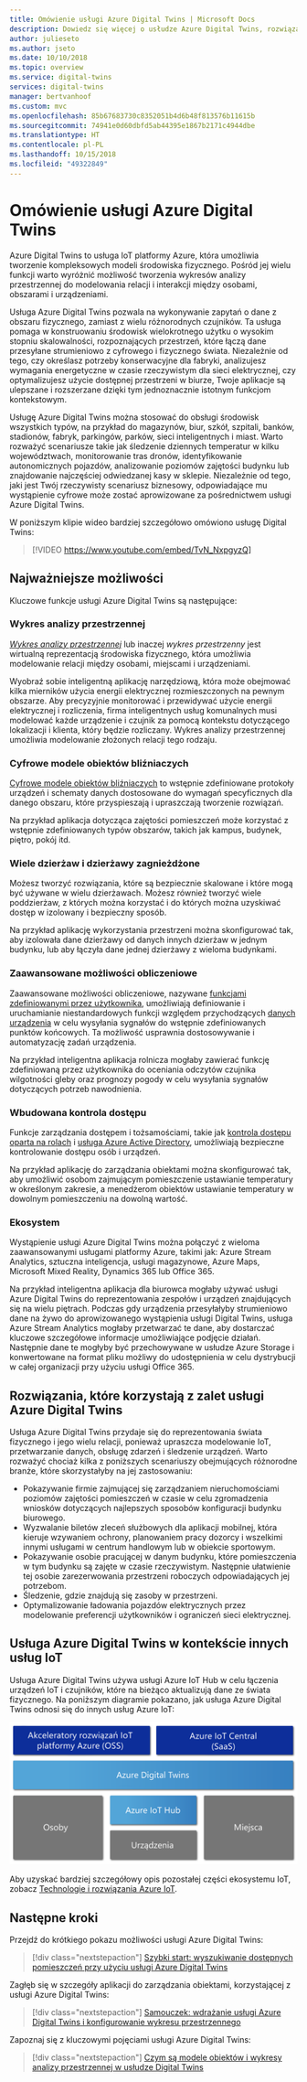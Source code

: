 ```yaml
---
title: Omówienie usługi Azure Digital Twins | Microsoft Docs
description: Dowiedz się więcej o usłudze Azure Digital Twins, rozwiązaniu IoT platformy Azure do analizy przestrzennej.
author: julieseto
ms.author: jseto
ms.date: 10/10/2018
ms.topic: overview
ms.service: digital-twins
services: digital-twins
manager: bertvanhoof
ms.custom: mvc
ms.openlocfilehash: 85b67683730c8352051b4d6b48f813576b11615b
ms.sourcegitcommit: 74941e0d60dbfd5ab44395e1867b2171c4944dbe
ms.translationtype: HT
ms.contentlocale: pl-PL
ms.lasthandoff: 10/15/2018
ms.locfileid: "49322849"
---
```

# <a name="overview-of-azure-digital-twins"></a>Omówienie usługi Azure Digital Twins

Azure Digital Twins to usługa IoT platformy Azure, która umożliwia tworzenie kompleksowych modeli środowiska fizycznego. Pośród jej wielu funkcji warto wyróżnić możliwość tworzenia wykresów analizy przestrzennej do modelowania relacji i interakcji między osobami, obszarami i urządzeniami.

Usługa Azure Digital Twins pozwala na wykonywanie zapytań o dane z obszaru fizycznego, zamiast z wielu różnorodnych czujników. Ta usługa pomaga w konstruowaniu środowisk wielokrotnego użytku o wysokim stopniu skalowalności, rozpoznających przestrzeń, które łączą dane przesyłane strumieniowo z cyfrowego i fizycznego świata. Niezależnie od tego, czy określasz potrzeby konserwacyjne dla fabryki, analizujesz wymagania energetyczne w czasie rzeczywistym dla sieci elektrycznej, czy optymalizujesz użycie dostępnej przestrzeni w biurze, Twoje aplikacje są ulepszane i rozszerzane dzięki tym jednoznacznie istotnym funkcjom kontekstowym.

Usługę Azure Digital Twins można stosować do obsługi środowisk wszystkich typów, na przykład do magazynów, biur, szkół, szpitali, banków, stadionów, fabryk, parkingów, parków, sieci inteligentnych i miast. Warto rozważyć scenariusze takie jak śledzenie dziennych temperatur w kilku województwach, monitorowanie tras dronów, identyfikowanie autonomicznych pojazdów, analizowanie poziomów zajętości budynku lub znajdowanie najczęściej odwiedzanej kasy w sklepie. Niezależnie od tego, jaki jest Twój rzeczywisty scenariusz biznesowy, odpowiadające mu wystąpienie cyfrowe może zostać aprowizowane za pośrednictwem usługi Azure Digital Twins.

W poniższym klipie wideo bardziej szczegółowo omówiono usługę Digital Twins:

> [!VIDEO https://www.youtube.com/embed/TvN_NxpgyzQ]

## <a name="key-capabilities"></a>Najważniejsze możliwości

Kluczowe funkcje usługi Azure Digital Twins są następujące:

### <a name="spatial-intelligence-graph"></a>Wykres analizy przestrzennej

[*Wykres analizy przestrzennej*](./concepts-objectmodel-spatialgraph.md) lub inaczej *wykres przestrzenny* jest wirtualną reprezentacją środowiska fizycznego, która umożliwia modelowanie relacji między osobami, miejscami i urządzeniami.

Wyobraź sobie inteligentną aplikację narzędziową, która może obejmować kilka mierników użycia energii elektrycznej rozmieszczonych na pewnym obszarze. Aby precyzyjnie monitorować i przewidywać użycie energii elektrycznej i rozliczenia, firma inteligentnych usług komunalnych musi modelować każde urządzenie i czujnik za pomocą kontekstu dotyczącego lokalizacji i klienta, który będzie rozliczany. Wykres analizy przestrzennej umożliwia modelowanie złożonych relacji tego rodzaju.

### <a name="digital-twin-object-models"></a>Cyfrowe modele obiektów bliźniaczych

[Cyfrowe modele obiektów bliźniaczych](./concepts-objectmodel-spatialgraph.md) to wstępnie zdefiniowane protokoły urządzeń i schematy danych dostosowane do wymagań specyficznych dla danego obszaru, które przyspieszają i upraszczają tworzenie rozwiązań.

Na przykład aplikacja dotycząca zajętości pomieszczeń może korzystać z wstępnie zdefiniowanych typów obszarów, takich jak kampus, budynek, piętro, pokój itd.

### <a name="multiple-and-nested-tenants"></a>Wiele dzierżaw i dzierżawy zagnieżdżone

Możesz tworzyć rozwiązania, które są bezpiecznie skalowane i które mogą być używane w wielu dzierżawach. Możesz również tworzyć wiele poddzierżaw, z których można korzystać i do których można uzyskiwać dostęp w izolowany i bezpieczny sposób.

Na przykład aplikację wykorzystania przestrzeni można skonfigurować tak, aby izolowała dane dzierżawy od danych innych dzierżaw w jednym budynku, lub aby łączyła dane jednej dzierżawy z wieloma budynkami.

### <a name="advanced-compute-capabilities"></a>Zaawansowane możliwości obliczeniowe

Zaawansowane możliwości obliczeniowe, nazywane [funkcjami zdefiniowanymi przez użytkownika](./concepts-user-defined-functions.md), umożliwiają definiowanie i uruchamianie niestandardowych funkcji względem przychodzących [danych urządzenia](./concepts-device-ingress.md) w celu wysyłania sygnałów do wstępnie zdefiniowanych punktów końcowych. Ta możliwość usprawnia dostosowywanie i automatyzację zadań urządzenia.

Na przykład inteligentna aplikacja rolnicza mogłaby zawierać funkcję zdefiniowaną przez użytkownika do oceniania odczytów czujnika wilgotności gleby oraz prognozy pogody w celu wysyłania sygnałów dotyczących potrzeb nawodnienia.

### <a name="built-in-access-control"></a>Wbudowana kontrola dostępu

Funkcje zarządzania dostępem i tożsamościami, takie jak [kontrola dostępu oparta na rolach](./security-role-based-access-control.md) i [usługa Azure Active Directory](./security-authenticating-apis.md), umożliwiają bezpieczne kontrolowanie dostępu osób i urządzeń.

Na przykład aplikację do zarządzania obiektami można skonfigurować tak, aby umożliwić osobom zajmującym pomieszczenie ustawianie temperatury w określonym zakresie, a menedżerom obiektów ustawianie temperatury w dowolnym pomieszczeniu na dowolną wartość.

### <a name="ecosystem"></a>Ekosystem

Wystąpienie usługi Azure Digital Twins można połączyć z wieloma zaawansowanymi usługami platformy Azure, takimi jak: Azure Stream Analytics, sztuczna inteligencja, usługi magazynowe, Azure Maps, Microsoft Mixed Reality, Dynamics 365 lub Office 365.

Na przykład inteligentna aplikacja dla biurowca mogłaby używać usługi Azure Digital Twins do reprezentowania zespołów i urządzeń znajdujących się na wielu piętrach. Podczas gdy urządzenia przesyłałyby strumieniowo dane na żywo do aprowizowanego wystąpienia usługi Digital Twins, usługa Azure Stream Analytics mogłaby przetwarzać te dane, aby dostarczać kluczowe szczegółowe informacje umożliwiające podjęcie działań. Następnie dane te mogłyby być przechowywane w usłudze Azure Storage i konwertowane na format pliku możliwy do udostępnienia w celu dystrybucji w całej organizacji przy użyciu usługi Office 365.

## <a name="solutions-that-benefit-from-azure-digital-twins"></a>Rozwiązania, które korzystają z zalet usługi Azure Digital Twins

Usługa Azure Digital Twins przydaje się do reprezentowania świata fizycznego i jego wielu relacji, ponieważ upraszcza modelowanie IoT, przetwarzanie danych, obsługę zdarzeń i śledzenie urządzeń. Warto rozważyć chociaż kilka z poniższych scenariuszy obejmujących różnorodne branże, które skorzystałyby na jej zastosowaniu:

* Pokazywanie firmie zajmującej się zarządzaniem nieruchomościami poziomów zajętości pomieszczeń w czasie w celu zgromadzenia wniosków dotyczących najlepszych sposobów konfiguracji budynku biurowego.
* Wyzwalanie biletów zleceń służbowych dla aplikacji mobilnej, która kieruje wzywaniem ochrony, planowaniem pracy dozorcy i wszelkimi innymi usługami w centrum handlowym lub w obiekcie sportowym.
* Pokazywanie osobie pracującej w danym budynku, które pomieszczenia w tym budynku są zajęte w czasie rzeczywistym. Następnie ułatwienie tej osobie zarezerwowania przestrzeni roboczych odpowiadających jej potrzebom.
* Śledzenie, gdzie znajdują się zasoby w przestrzeni.
* Optymalizowanie ładowania pojazdów elektrycznych przez modelowanie preferencji użytkowników i ograniczeń sieci elektrycznej.

## <a name="azure-digital-twins-in-the-context-of-other-iot-services"></a>Usługa Azure Digital Twins w kontekście innych usług IoT

Usługa Azure Digital Twins używa usługi Azure IoT Hub w celu łączenia urządzeń IoT i czujników, które na bieżąco aktualizują dane ze świata fizycznego. Na poniższym diagramie pokazano, jak usługa Azure Digital Twins odnosi się do innych usług Azure IoT:

![Usługa Azure Digital Twins to usługa oparta na usłudze Azure IoT Hub](./media/overview/azure-digital-twins-in-iot-ecosystem.png)

Aby uzyskać bardziej szczegółowy opis pozostałej części ekosystemu IoT, zobacz [Technologie i rozwiązania Azure IoT](https://docs.microsoft.com/azure/iot-fundamentals/iot-services-and-technologies).

## <a name="next-steps"></a>Następne kroki

Przejdź do krótkiego pokazu możliwości usługi Azure Digital Twins:

> [!div class="nextstepaction"]
> [Szybki start: wyszukiwanie dostępnych pomieszczeń przy użyciu usługi Azure Digital Twins](./quickstart-view-occupancy-dotnet.md)

Zagłęb się w szczegóły aplikacji do zarządzania obiektami, korzystającej z usługi Azure Digital Twins:

> [!div class="nextstepaction"]
> [Samouczek: wdrażanie usługi Azure Digital Twins i konfigurowanie wykresu przestrzennego](./tutorial-facilities-setup.md)

Zapoznaj się z kluczowymi pojęciami usługi Azure Digital Twins:

> [!div class="nextstepaction"]
> [Czym są modele obiektów i wykresy analizy przestrzennej w usłudze Digital Twins](./concepts-objectmodel-spatialgraph.md)
